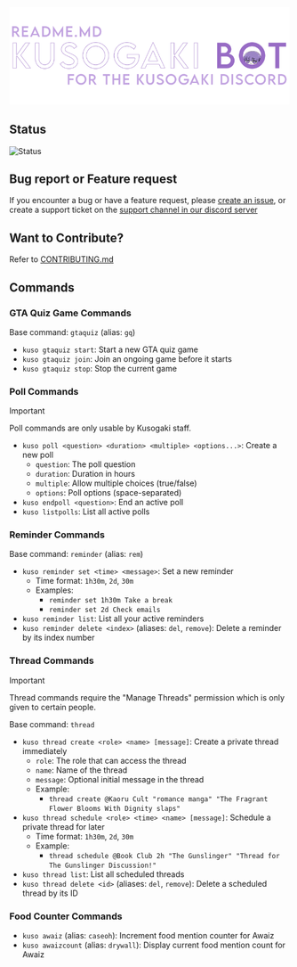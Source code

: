 ![](./static/githubbanner.png)
<br />

<h2> Status </h2>

![Status](https://img.shields.io/badge/Kusogaki%20Bot-Online-brightgreen?style=for-the-badge&logo=discord&logoColor=white)

<h2> Bug report or Feature request </h2>

If you encounter a bug or have a feature request, please [create an issue](https://github.com/kusogaki-events/kusogaki-bot/issues), or create a support ticket on the [support channel in our discord server](https://discord.com/channels/1204428205675651122/1204814321029488660)

<h2> Want to Contribute? </h2>

Refer to [CONTRIBUTING.md](https://github.com/kusogaki-events/kusogaki-bot/blob/main/docs/CONTRIBUTING.md)

<h2> Commands </h2>

### GTA Quiz Game Commands
Base command: `gtaquiz` (alias: `gq`)
* `kuso gtaquiz start`: Start a new GTA quiz game
* `kuso gtaquiz join`: Join an ongoing game before it starts
* `kuso gtaquiz stop`: Stop the current game

### Poll Commands
> [!IMPORTANT]
> Poll commands are only usable by Kusogaki staff.

* `kuso poll <question> <duration> <multiple> <options...>`: Create a new poll
  * `question`: The poll question
  * `duration`: Duration in hours
  * `multiple`: Allow multiple choices (true/false)
  * `options`: Poll options (space-separated)
* `kuso endpoll <question>`: End an active poll
* `kuso listpolls`: List all active polls

### Reminder Commands
Base command: `reminder` (alias: `rem`)
* `kuso reminder set <time> <message>`: Set a new reminder
  * Time format: `1h30m`, `2d`, `30m`
  * Examples:
    * `reminder set 1h30m Take a break`
    * `reminder set 2d Check emails`
* `kuso reminder list`: List all your active reminders
* `kuso reminder delete <index>` (aliases: `del`, `remove`): Delete a reminder by its index number

### Thread Commands
> [!IMPORTANT]
> Thread commands require the "Manage Threads" permission which is only given to certain people.

Base command: `thread`
* `kuso thread create <role> <name> [message]`: Create a private thread immediately
  * `role`: The role that can access the thread
  * `name`: Name of the thread
  * `message`: Optional initial message in the thread
  * Example:
    * `thread create @Kaoru Cult "romance manga" "The Fragrant Flower Blooms With Dignity slaps"`
* `kuso thread schedule <role> <time> <name> [message]`: Schedule a private thread for later
  * Time format: `1h30m`, `2d`, `30m`
  * Example:
    * `thread schedule @Book Club 2h "The Gunslinger" "Thread for The Gunslinger Discussion!"`
* `kuso thread list`: List all scheduled threads
* `kuso thread delete <id>` (aliases: `del`, `remove`): Delete a scheduled thread by its ID

### Food Counter Commands
* `kuso awaiz` (alias: `caseoh`): Increment food mention counter for Awaiz
* `kuso awaizcount` (alias: `drywall`): Display current food mention count for Awaiz